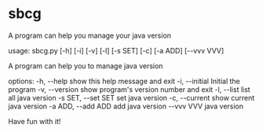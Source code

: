 # sbcg
A program can help you manage your java version

usage: sbcg.py [-h] [-i] [-v] [-l] [-s SET] [-c] [-a ADD] [--vvv VVV]

A program can help you to manage java version

options:
  -h, --help         show this help message and exit
  -i, --initial      Initial the program
  -v, --version      show program's version number and exit
  -l, --list         list all java version
  -s SET, --set SET  set java version
  -c, --current      show current java version
  -a ADD, --add ADD  add java version
  --vvv VVV          java version

Have fun with it!
